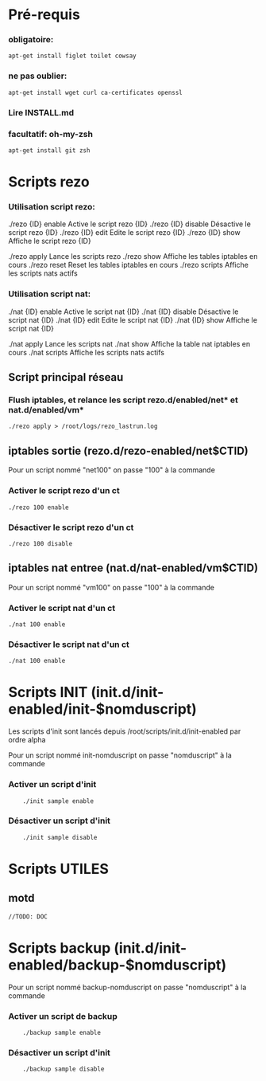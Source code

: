 # Pré-requis

### obligatoire:

	apt-get install figlet toilet cowsay

### ne pas oublier:

	apt-get install wget curl ca-certificates openssl

### Lire INSTALL.md

### facultatif: oh-my-zsh

	apt-get install git zsh

# Scripts rezo

### Utilisation script rezo:

./rezo {ID} enable       Active le script rezo {ID}
./rezo {ID} disable      Désactive le script rezo {ID}
./rezo {ID} edit         Edite le script rezo {ID}
./rezo {ID} show         Affiche le script rezo {ID}

./rezo apply             Lance les scripts rezo
./rezo show              Affiche les tables iptables en cours
./rezo reset             Reset les tables iptables en cours
./rezo scripts           Affiche les scripts nats actifs

### Utilisation script nat:

./nat {ID} enable        Active le script nat {ID}
./nat {ID} disable       Désactive le script nat {ID}
./nat {ID} edit          Edite le script nat {ID}
./nat {ID} show          Affiche le script nat {ID}

./nat apply              Lance les scripts nat
./nat show               Affiche la table nat iptables en cours
./nat scripts            Affiche les scripts nats actifs




## Script principal réseau

### Flush iptables, et relance les script rezo.d/enabled/net* et nat.d/enabled/vm*

	./rezo apply > /root/logs/rezo_lastrun.log

## iptables sortie (rezo.d/rezo-enabled/net$CTID)

Pour un script nommé "net100" on passe "100" à la commande

### Activer le script rezo d'un ct

	./rezo 100 enable

### Désactiver le script rezo d'un ct

	./rezo 100 disable

## iptables nat entree (nat.d/nat-enabled/vm$CTID)

Pour un script nommé "vm100" on passe "100" à la commande

### Activer le script nat d'un ct

	./nat 100 enable

### Désactiver le script nat d'un ct

	./nat 100 enable

# Scripts INIT (init.d/init-enabled/init-$nomduscript)

Les scripts d'init sont lancés depuis /root/scripts/init.d/init-enabled par ordre alpha

Pour un script nommé init-nomduscript on passe "nomduscript" à la commande

### Activer un script d'init
        ./init sample enable
### Désactiver un script d'init
        ./init sample disable



# Scripts UTILES

## motd
	//TODO: DOC

# Scripts backup (init.d/init-enabled/backup-$nomduscript)

Pour un script nommé backup-nomduscript on passe "nomduscript" à la commande

### Activer un script de backup
        ./backup sample enable
### Désactiver un script d'init
        ./backup sample disable

